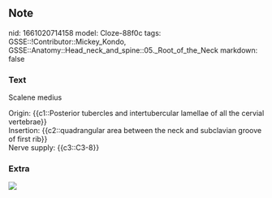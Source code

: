 ## Note
nid: 1661020714158
model: Cloze-88f0c
tags: GSSE::!Contributor::Mickey_Kondo, GSSE::Anatomy::Head_neck_and_spine::05._Root_of_the_Neck
markdown: false

### Text
Scalene medius
<div>
  Origin: {{c1::Posterior tubercles and intertubercular lamellae of
  all the cervial vertebrae}}
</div>
<div>
  Insertion: {{c2::quadrangular area between the neck and
  subclavian groove of first rib}}
</div>
<div>
  Nerve supply: {{c3::C3-8}}
</div>

### Extra
<img src="Scalenes.jpg">
